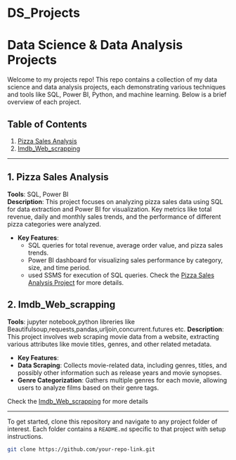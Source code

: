 # DS_Projects
# Data Science & Data Analysis Projects

Welcome to my projects repo! This repo contains a collection of my data science and data analysis projects, each demonstrating various techniques and tools like SQL, Power BI, Python, and machine learning. Below is a brief overview of each project.

## Table of Contents
1. [Pizza Sales Analysis](https://github.com/Ribhu01/DS_Projects/tree/main/Pizza_sales_analysis)
2. [Imdb_Web_scrapping](https://github.com/Ribhu01/DS_Projects/tree/main/IMDB_web_scrapping)
---

## 1. Pizza Sales Analysis
**Tools**: SQL, Power BI  
**Description**: This project focuses on analyzing pizza sales data using SQL for data extraction and Power BI for visualization. Key metrics like total revenue, daily and monthly sales trends, and the performance of different pizza categories were analyzed.

- **Key Features**:
  - SQL queries for total revenue, average order value, and pizza sales trends.
  - Power BI dashboard for visualizing sales performance by category, size, and time period.
  - used SSMS for execution of SQL queries.
Check the [Pizza Sales Analysis Project](https://github.com/Ribhu01/DS_Projects/tree/main/Pizza_sales_analysis) for more details.

## 2. Imdb_Web_scrapping
**Tools**: jupyter notebook,python libreries like Beautifulsoup,requests,pandas,urljoin,concurrent.futures etc.
**Description**: This project involves web scraping movie data from a website, extracting various attributes like movie titles, genres, and other related metadata.


- **Key Features**:
 - **Data Scraping**: Collects movie-related data, including genres, titles, and possibly other information such as release years and movie synopses.
 - **Genre Categorization**: Gathers multiple genres for each movie, allowing users to analyze films based on their genre tags.



Check the [Imdb_Web_scrapping](https://github.com/Ribhu01/DS_Projects/tree/main/IMDB_web_scrapping) for more details

---
To get started, clone this repository and navigate to any project folder of interest. Each folder contains a `README.md` specific to that project with setup instructions.

```bash
git clone https://github.com/your-repo-link.git
